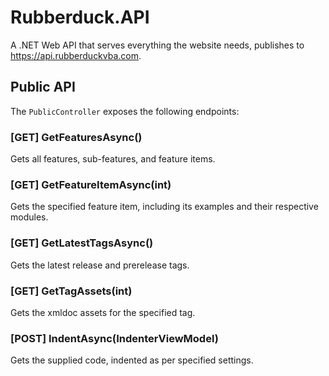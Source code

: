 ﻿# Rubberduck.API  
A .NET Web API that serves everything the website needs, publishes to https://api.rubberduckvba.com.

## Public API  
The `PublicController` exposes the following endpoints:

### [GET] GetFeaturesAsync()  
Gets all features, sub-features, and feature items.

### [GET] GetFeatureItemAsync(int)  
Gets the specified feature item, including its examples and their respective modules.

### [GET] GetLatestTagsAsync()  
Gets the latest release and prerelease tags.

### [GET] GetTagAssets(int)  
Gets the xmldoc assets for the specified tag.

### [POST] IndentAsync(IndenterViewModel)  
Gets the supplied code, indented as per specified settings.
